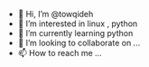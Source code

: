- 👋 Hi, I’m @towqideh
- 👀 I’m interested in linux , python 
- 🌱 I’m currently learning python
- 💞️ I’m looking to collaborate on ...
- 📫 How to reach me ...

<!---
towqideh/towqideh is a ✨ special ✨ repository because its `README.md` (this file) appears on your GitHub profile.
You can click the Preview link to take a look at your changes.
--->
